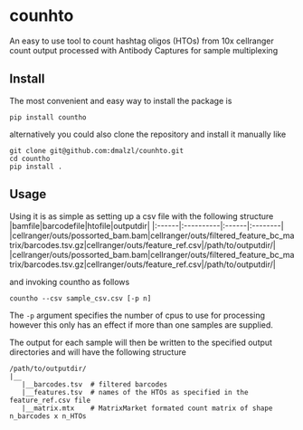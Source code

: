 # counhto
An easy to use tool to count hashtag oligos (HTOs) from 10x cellranger count output processed with Antibody Captures for sample multiplexing

## Install
The most convenient and easy way to install the package is
```
pip install countho
```

alternatively you could also clone the repository and install it manually like
```
git clone git@github.com:dmalzl/counhto.git
cd countho
pip install .
```

## Usage
Using it is as simple as setting up a csv file with the following structure
|bamfile|barcodefile|htofile|outputdir|
|:------|:----------|:------|:--------|
|cellranger/outs/possorted_bam.bam|cellranger/outs/filtered_feature_bc_matrix/barcodes.tsv.gz|cellranger/outs/feature_ref.csv|/path/to/outputdir/|
|cellranger/outs/possorted_bam.bam|cellranger/outs/filtered_feature_bc_matrix/barcodes.tsv.gz|cellranger/outs/feature_ref.csv|/path/to/outputdir/|

and invoking countho as follows
```
countho --csv sample_csv.csv [-p n]
```

The `-p` argument specifies the number of cpus to use for processing however this only has an effect if more than one samples are supplied.

The output for each sample will then be written to the specified output directories and will have the following structure
```
/path/to/outputdir/
|__
   |__barcodes.tsv  # filtered barcodes
   |__features.tsv  # names of the HTOs as specified in the feature_ref.csv file
   |__matrix.mtx    # MatrixMarket formated count matrix of shape n_barcodes x n_HTOs
```
